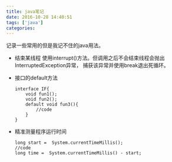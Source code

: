 ```yaml
---
title: java笔记
date: 2016-10-28 14:40:51
tags: ['java']
categories:
---
```

记录一些常用的但是我记不住的java用法。
<!-- more -->

* 结束某线程
	使用interrupt()方法。但调用之后不会结束线程会抛出InterruptedException异常，
	捕获该异常并使用break退出死循环。

* 接口的default方法
	```
	interface IF{
	    void fun1();
	    void fun2();
	    default void fun3(){
    		//code
    	}
	}
	```

* 精准测量程序运行时间
	```
	long start =  System.currentTimeMillis();
	//code
	long time =  System.currentTimeMillis() - start;
	```